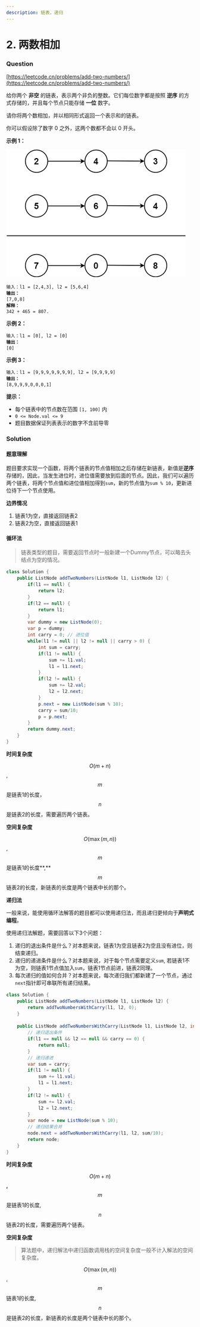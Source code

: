 ```yaml
---
description: 链表，递归
---
```


# 2. 两数相加

### Question

[https://leetcode.cn/problems/add-two-numbers/](https://leetcode.cn/problems/add-two-numbers/)

给你两个 **非空** 的链表，表示两个非负的整数。它们每位数字都是按照 **逆序** 的方式存储的，并且每个节点只能存储 **一位** 数字。

请你将两个数相加，并以相同形式返回一个表示和的链表。

你可以假设除了数字 0 之外，这两个数都不会以 0 开头。

&#x20;

**示例 1：**

![](<.gitbook/assets/image (3).png>)

<pre><code>输入：l1 = [2,4,3], l2 = [5,6,4]
<strong>输出：
</strong>[7,0,8]
<strong>解释：
</strong>342 + 465 = 807.
</code></pre>

**示例 2：**

<pre><code>输入：l1 = [0], l2 = [0]
<strong>输出：
</strong>[0]
</code></pre>

**示例 3：**

<pre><code>输入：l1 = [9,9,9,9,9,9,9], l2 = [9,9,9,9]
<strong>输出：
</strong>[8,9,9,9,0,0,0,1]
</code></pre>

&#x20;

**提示：**

* 每个链表中的节点数在范围 `[1, 100]` 内
* `0 <= Node.val <= 9`
* 题目数据保证列表表示的数字不含前导零

### Solution

#### 题意理解

题目要求实现一个函数，将两个链表的节点值相加之后存储在新链表，新值是**逆序**存储的，因此，当发生进位时，进位值需要放到后面的节点。因此，我们可以遍历两个链表，将两个节点值和进位值相加得到`sum`，新的节点值为`sum % 10`，更新进位待下一个节点使用。

**边界情况**

1. 链表1为空，直接返回链表2
2. 链表2为空，直接返回链表1

#### 循环法

> 链表类型的题目，需要返回节点时一般新建一个Dummy节点，可以略去头结点为空的情况。

```java
class Solution {
    public ListNode addTwoNumbers(ListNode l1, ListNode l2) {
        if(l1 == null) {
            return l2;
        }
        if(l2 == null) {
            return l1;
        }
        var dummy = new ListNode(0);
        var p = dummy;
        int carry = 0; // 进位值
        while(l1 != null || l2 != null || carry > 0) {
            int sum = carry;
            if(l1 != null) {
                sum += l1.val;
                l1 = l1.next;
            }
            if(l2 != null) {
                sum += l2.val;
                l2 = l2.next;
            }
            p.next = new ListNode(sum % 10);
            carry = sum/10;
            p = p.next;
        }
        return dummy.next;
    }
}
```

**时间复杂度**

$$O(m+n)$$, $$m$$是链表1的长度，$$n$$是链表2的长度，需要遍历两个链表。

**空间复杂度**

$$O(\max(m,n))$$,  $$m$$是链表1的长度**,** $$m$$链表2的长度，新链表的长度是两个链表中长的那个。

**递归法**

一般来说，能使用循环法解答的题目都可以使用递归法，而且递归更倾向于**声明式编程**。

使用递归法解题，需要回答以下3个问题：

1. 递归的退出条件是什么？对本题来说，链表1为空且链表2为空且没有进位，则结束递归。
2. 递归的递进条件是什么？对本题来说，对于每个节点需要定义`sum`, 若链表1不为空，则链表1节点值加入`sum`，链表1节点前进，链表2同理。
3. 每次递归的值如何合并？对本题来说，每次递归我们都新建了一个节点，通过`next`指针即可串联所有递归结果。

```java
class Solution {
    public ListNode addTwoNumbers(ListNode l1, ListNode l2) {
        return addTwoNumbersWithCarry(l1, l2, 0);
    }

    public ListNode addTwoNumbersWithCarry(ListNode l1, ListNode l2, int carry) {
        // 递归退出条件
        if(l1 == null && l2 == null && carry == 0) {
            return null;
        }
        // 递归递进
        var sum = carry;
        if(l1 != null) {
            sum += l1.val;
            l1 = l1.next;
        }
        if(l2 != null) {
            sum += l2.val;
            l2 = l2.next;
        }
        var node = new ListNode(sum % 10);
        // 递归结果合并
        node.next = addTwoNumbersWithCarry(l1, l2, sum/10);
        return node;
    }
}
```

**时间复杂度**

$$O(m+n)$$ **,**$$m$$是链表1的长度, $$n$$链表2的长度，需要遍历两个链表。

**空间复杂度**

> 算法题中，递归解法中递归函数调用栈的空间复杂度一般不计入解法的空间复杂度。

$$O(\max(m,n))$$, $$m$$链表1的长度, $$n$$是链表2的长度，新链表的长度是两个链表中长的那个。
